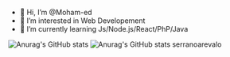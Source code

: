 - 👋 Hi, I’m @Moham-ed
- 👀 I’m interested in Web Developement
- 🌱 I’m currently learning Js/Node.js/React/PhP/Java


![Anurag's GitHub stats](https://github-readme-stats.vercel.app/api?username=Moham-ed&hide=contribs,prs)
![Anurag's GitHub stats](https://github-readme-stats.vercel.app/api?username=serranoarevalo&hide=contribs,prs)
serranoarevalo

